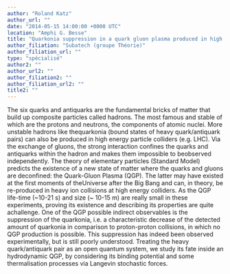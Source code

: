 ```yaml
---
author: "Roland Katz"
author_url: ""
date: "2014-05-15 14:00:00 +0000 UTC"
location: "Amphi G. Besse"
title: "Quarkonia suppression in a quark gluon plasma produced in high energies heavy ion collisions"
author_filiation: "Subatech (groupe Théorie)"
author_filiation_url: ""
type: "spécialisé"
author2: ""
author_url2: ""
author_filiation2: ""
author_filiation_url2: ""
title2: ""
---
```

The six quarks and antiquarks are the fundamental bricks of matter that build up composite particles called hadrons. The most famous and stable of which are the protons and neutrons, the components of atomic nuclei. More unstable hadrons like thequarkonia (bound states of heavy quark/antiquark pairs) can also be produced in high energy particle colliders (e.g. LHC). Via the exchange of gluons, the strong interaction confines the quarks and antiquarks within the hadron and makes them impossible to beobserved independently. The theory of elementary particles (Standard Model) predicts the existence of a new state of matter where the quarks and gluons are deconfined: the Quark-Gluon Plasma (QGP). The latter may have existed at the first moments of theUniverse after the Big Bang and can, in theory, be re-produced in heavy ion collisions at high energy colliders. As the QGP life-time (~10-21 s) and size (~ 10-15 m) are really small in these experiments, proving its existence and describing its properties are quite achallenge. One of the QGP possible indirect observables is the suppression of the quarkonia, i.e. a characteristic decrease of the detected amount of quarkonia in comparison to proton-proton collisions, in which no QGP production is possible. This suppression has indeed been observed experimentally, but is still poorly understood. Treating the heavy quark/antiquark pair as an open quantum system, we study its fate inside an hydrodynamic QGP, by considering its binding potential and some thermalisation processes via Langevin stochastic forces.
